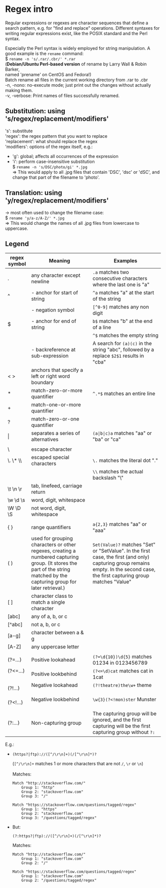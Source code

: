 # Regex intro
Regular expressions or regexes are character sequences that define a search pattern, e.g. for "find and replace" operations.
Different syntaxes for writing regular expressions exist, like the POSIX standard and the Perl syntax.   

Especially the Perl syntax is widely employed for string manipulation. A good example is the `rename` command:   
$ `rename -n 's/.rar/.cbr/' *.rar`  
(**Debian/Ubuntu Perl-based version** of rename by Larry Wall & Robin Barker,  
named 'prename' on CentOS and Fedora!)  
Batch rename all files in the current working directory from .rar to .cbr  
-n, -nono: no-execute mode; just print out the changes without actually making them.  
-v, -verbose: Print names of files successfully renamed.  


## Substitution: using 's/regex/replacement/modifiers'  
's': substitute  
'regex': the regex pattern that you want to replace  
'replacement': what should replace the regex  
'modifiers': options of the regex itself, e.g.:  
  - 'g': global; affects all occurrences of the expression  
  - 'i': perform case-insensitive substitution  
$ `rename -n 's/DSC/photo/gi' *.jpg`   
=> This would apply to all .jpg files that contain 'DSC', 'dsc' or 'dSC',
and change that part of the filename to 'photo'.  

## Translation: using 'y/regex/replacement/modifiers'
-> most often used to change the filename case:  
$ `rename 'y/a-z/A-Z/' *.jpg`  
=> This would change the names of all .jpg files from lowercase to uppercase.  

## Legend

| regex symbol |        Meaning                 |             Examples                         |
|--------------|--------------------------------|----------------------------------------------|
|  .           | any character except newline   | `.a` matches two consecutive characters where the last one is "a" |
|  ^           | - anchor for start of string   | `^a` matches "a" at the start of the string  |
|              | - negation symbol              | `[^0-9]` matches any non digit               |
|  $           | - anchor for end of string     | `b$` matches "b" at the end of a line        |
|              |                                | `^$` matches the empty string                |
|              | - backreference at sub-expression | A search for `(a)(c)` in the string "abc", followed by a replace `$2$1` results in "cba" |
|  < >         | anchors that specify a left or right word boundary |                          |
|  *           | match-zero-or-more quantifier  | `^.*$` matches an entire line                |
|  +           | match-one-or-more quantifier   |                                              |
|  ?           | match-zero-or-one quantifier   |                                              |
|  \|          | separates a series of alternatives | `(a\|b\|c)a` matches "aa" or "ba" or "ca"  |
|                                                                                              |
|  \           | escape character               |                                              |
|  \\. \\* \\\ | escaped special characters     | `\.` matches the literal dot "."            |
|              |                                | `\\` matches the actual backslash "\\"     |
|  \t \n \r    | tab, linefeed, carriage return |
|  \w \d \s    | word, digit, whitespace        |
|  \W \D \S    | not word, digit, whitespace    |	
|                                                                                              |
|  { }         | range quantifiers              | `a{2,3}` matches "aa" or "aaa"               |
|  ( )         | used for grouping characters or other regexes, creating a numbered capturing group. (It stores the part of the string matched by the capturing group for later retrieval.) | `Set(Value)?` matches "Set" or "SetValue". In the first case, the first (and only) capturing group remains empty. In the second case, the first capturing group matches "Value" |
|  [ ]         | character class to match a single character |                                 |
|  [abc]	     | any of a, b, or c              |
|  [^abc]      | not a, b, or c                 |
|  [a-g]	     | character between a & g        |
|  [A-Z]	     | any uppercase letter           |
|                                                                                              |
|  (?=…)       | Positive lookahead	            | `(?=\d{10})\d{5}` matches	01234 in 0123456789  |
|  (?<=…)      | Positive lookbehind	          | `(?<=\d)cat` matches	cat in 1cat              |
|  (?!…)       | Negative lookahead             | `(?!theatre)the\w+`	theme                      |
|  (?<!…)      | Negative lookbehind            | `\w{3}(?<!mon)ster`	Munster                    |
| (?:…)        | Non-capturing group  | The capturing group will be ignored, and the first capturing will be the first capturing group without `?:` |

E.g.:
* ```
  (https?|ftp)://([^/\r\n]+)(/[^\r\n]*)?
  ```
  (`[^/\r\n]+` matches 1 or more characters that are not `/`, `\r` or `\n`)  
  <br>
  Matches:
  ```
  Match "http://stackoverflow.com/"
      Group 1: "http"
      Group 2: "stackoverflow.com"
      Group 3: "/"

  Match "https://stackoverflow.com/questions/tagged/regex"
      Group 1: "https"
      Group 2: "stackoverflow.com"
      Group 3: "/questions/tagged/regex"
  ```
* But:
  ```
  (?:https?|ftp)://([^/\r\n]+)(/[^\r\n]*)?
  ```
  Matches:
  ```
  Match "http://stackoverflow.com/"
      Group 1: "stackoverflow.com"
      Group 2: "/"

  Match "https://stackoverflow.com/questions/tagged/regex"
      Group 1: "stackoverflow.com"
      Group 2: "/questions/tagged/regex"
  ```